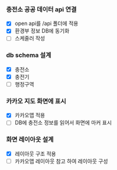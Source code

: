 ### 충전소 공공 데이터 api 연결
  - [x] open api를 /api 폴더에 적용
  - [x] 환경부 정보 DB에 동기화
  - [ ] 스케줄러 작성

### db schema 설계
  - [x] 충전소
  - [x] 충전기
  - [ ] 행정구역

### 카카오 지도 화면에 표시
  - [x] 카카오맵 적용
  - [ ] DB에 충전소 정보를 읽어서 화면에 마커 표시

### 화면 레이아웃 설계
  - [x] 레이아웃 구조 적용
  - [ ] 카카오맵 레이아웃 참고 하여 레이아웃 구성